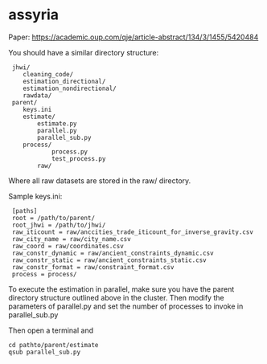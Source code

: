 # assyria

Paper: https://academic.oup.com/qje/article-abstract/134/3/1455/5420484

You should have a similar directory structure:

     jhwi/
     	cleaning_code/
     	estimation_directional/
     	estimation_nondirectional/
     	rawdata/
     parent/
     	keys.ini
		estimate/
			estimate.py
			parallel.py
			parallel_sub.py
		process/
        		process.py
          		test_process.py
	      	raw/


Where all raw datasets are stored in the raw/ directory.

Sample keys.ini:

     [paths]
     root = /path/to/parent/
     root_jhwi = /path/to/jhwi/
     raw_iticount = raw/anccities_trade_iticount_for_inverse_gravity.csv
     raw_city_name = raw/city_name.csv
     raw_coord = raw/coordinates.csv
     raw_constr_dynamic = raw/ancient_constraints_dynamic.csv
     raw_constr_static = raw/ancient_constraints_static.csv
     raw_constr_format = raw/constraint_format.csv
     process = process/

To execute the estimation in parallel, make sure you have the parent directory
structure outlined above in the cluster. Then modify the parameters of parallel.py
and set the number of processes to invoke in parallel_sub.py

Then open a terminal and

	cd pathto/parent/estimate
	qsub parallel_sub.py
